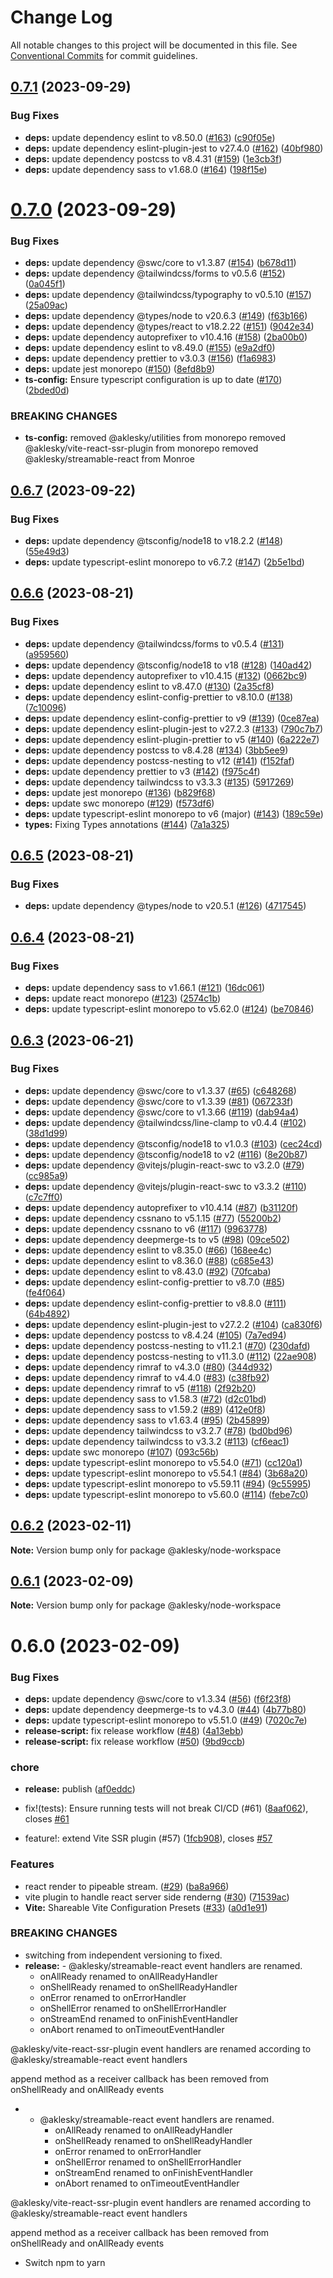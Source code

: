 # Change Log

All notable changes to this project will be documented in this file.
See [Conventional Commits](https://conventionalcommits.org) for commit guidelines.

## [0.7.1](https://github.com/aklesky/node-workspace/compare/v0.7.0...v0.7.1) (2023-09-29)


### Bug Fixes

* **deps:** update dependency eslint to v8.50.0 ([#163](https://github.com/aklesky/node-workspace/issues/163)) ([c90f05e](https://github.com/aklesky/node-workspace/commit/c90f05eafedb071aae7b21fd2ae233fa1589b9a9))
* **deps:** update dependency eslint-plugin-jest to v27.4.0 ([#162](https://github.com/aklesky/node-workspace/issues/162)) ([40bf980](https://github.com/aklesky/node-workspace/commit/40bf980c971e2c7cc44cca9b44877434c160a496))
* **deps:** update dependency postcss to v8.4.31 ([#159](https://github.com/aklesky/node-workspace/issues/159)) ([1e3cb3f](https://github.com/aklesky/node-workspace/commit/1e3cb3fc08435f8d549c7dbf4dd127e7397e4c8e))
* **deps:** update dependency sass to v1.68.0 ([#164](https://github.com/aklesky/node-workspace/issues/164)) ([198f15e](https://github.com/aklesky/node-workspace/commit/198f15ebbe7ec8d4c4ce7b77b9577cc629a724e0))





# [0.7.0](https://github.com/aklesky/node-workspace/compare/v0.6.7...v0.7.0) (2023-09-29)


### Bug Fixes

* **deps:** update dependency @swc/core to v1.3.87 ([#154](https://github.com/aklesky/node-workspace/issues/154)) ([b678d11](https://github.com/aklesky/node-workspace/commit/b678d11aa0903186fe318dba5871c7fd5ef2a596))
* **deps:** update dependency @tailwindcss/forms to v0.5.6 ([#152](https://github.com/aklesky/node-workspace/issues/152)) ([0a045f1](https://github.com/aklesky/node-workspace/commit/0a045f1ec8e5e5bec89aaa4634ce56f11c595c53))
* **deps:** update dependency @tailwindcss/typography to v0.5.10 ([#157](https://github.com/aklesky/node-workspace/issues/157)) ([25a09ac](https://github.com/aklesky/node-workspace/commit/25a09acbe88d51d19a1ddacc33569813f183015e))
* **deps:** update dependency @types/node to v20.6.3 ([#149](https://github.com/aklesky/node-workspace/issues/149)) ([f63b166](https://github.com/aklesky/node-workspace/commit/f63b166a0b5d2759c3a3000a60731c6785bb4d87))
* **deps:** update dependency @types/react to v18.2.22 ([#151](https://github.com/aklesky/node-workspace/issues/151)) ([9042e34](https://github.com/aklesky/node-workspace/commit/9042e34665c5be9cba92f8a507efda8953f102e8))
* **deps:** update dependency autoprefixer to v10.4.16 ([#158](https://github.com/aklesky/node-workspace/issues/158)) ([2ba00b0](https://github.com/aklesky/node-workspace/commit/2ba00b0c1d1cfd7a6f29ac0c7ea9d948de12b5d0))
* **deps:** update dependency eslint to v8.49.0 ([#155](https://github.com/aklesky/node-workspace/issues/155)) ([e9a2df0](https://github.com/aklesky/node-workspace/commit/e9a2df07773b9a4f2e924db60516ab697099e117))
* **deps:** update dependency prettier to v3.0.3 ([#156](https://github.com/aklesky/node-workspace/issues/156)) ([f1a6983](https://github.com/aklesky/node-workspace/commit/f1a69837d3a142ca086d412aad2a6008664e6849))
* **deps:** update jest monorepo ([#150](https://github.com/aklesky/node-workspace/issues/150)) ([8efd8b9](https://github.com/aklesky/node-workspace/commit/8efd8b9d3566d37eae638f6c7768c11dfb546804))
* **ts-config:** Ensure typescript configuration is up to date ([#170](https://github.com/aklesky/node-workspace/issues/170)) ([2bded0d](https://github.com/aklesky/node-workspace/commit/2bded0ddc662cdab05e2dfd1f8d8980c8d13bbe5))


### BREAKING CHANGES

* **ts-config:** removed @aklesky/utilities from monorepo
removed @aklesky/vite-react-ssr-plugin from monorepo
removed @aklesky/streamable-react from Monroe





## [0.6.7](https://github.com/aklesky/node-workspace/compare/v0.6.6...v0.6.7) (2023-09-22)


### Bug Fixes

* **deps:** update dependency @tsconfig/node18 to v18.2.2 ([#148](https://github.com/aklesky/node-workspace/issues/148)) ([55e49d3](https://github.com/aklesky/node-workspace/commit/55e49d358b578fa5f7d48d41ed7b5fe5247a4538))
* **deps:** update typescript-eslint monorepo to v6.7.2 ([#147](https://github.com/aklesky/node-workspace/issues/147)) ([2b5e1bd](https://github.com/aklesky/node-workspace/commit/2b5e1bdaf9953e59cabf41a7aa3c41c549781310))





## [0.6.6](https://github.com/aklesky/node-workspace/compare/v0.6.5...v0.6.6) (2023-08-21)


### Bug Fixes

* **deps:** update dependency @tailwindcss/forms to v0.5.4 ([#131](https://github.com/aklesky/node-workspace/issues/131)) ([a959560](https://github.com/aklesky/node-workspace/commit/a959560400c8bb77a50c62bfe9a09588f2080603))
* **deps:** update dependency @tsconfig/node18 to v18 ([#128](https://github.com/aklesky/node-workspace/issues/128)) ([140ad42](https://github.com/aklesky/node-workspace/commit/140ad421f111c57e00d4be3d2af0e7b92edef93b))
* **deps:** update dependency autoprefixer to v10.4.15 ([#132](https://github.com/aklesky/node-workspace/issues/132)) ([0662bc9](https://github.com/aklesky/node-workspace/commit/0662bc9dc174bed24f78137af42af220d8faf359))
* **deps:** update dependency eslint to v8.47.0 ([#130](https://github.com/aklesky/node-workspace/issues/130)) ([2a35cf8](https://github.com/aklesky/node-workspace/commit/2a35cf8a40aff0214d332860e45b569e081384a4))
* **deps:** update dependency eslint-config-prettier to v8.10.0 ([#138](https://github.com/aklesky/node-workspace/issues/138)) ([7c10096](https://github.com/aklesky/node-workspace/commit/7c10096dc842c6a00c1c2532fbca6ffe4e70f18a))
* **deps:** update dependency eslint-config-prettier to v9 ([#139](https://github.com/aklesky/node-workspace/issues/139)) ([0ce87ea](https://github.com/aklesky/node-workspace/commit/0ce87ea0aec8beb08ba99da2065131149364988d))
* **deps:** update dependency eslint-plugin-jest to v27.2.3 ([#133](https://github.com/aklesky/node-workspace/issues/133)) ([790c7b7](https://github.com/aklesky/node-workspace/commit/790c7b7e92cccb91857aed44900d2b2300eb573e))
* **deps:** update dependency eslint-plugin-prettier to v5 ([#140](https://github.com/aklesky/node-workspace/issues/140)) ([6a222e7](https://github.com/aklesky/node-workspace/commit/6a222e7356f70ac4a85bb7319ecdfc2bc5deb6e5))
* **deps:** update dependency postcss to v8.4.28 ([#134](https://github.com/aklesky/node-workspace/issues/134)) ([3bb5ee9](https://github.com/aklesky/node-workspace/commit/3bb5ee93d12623433b7be4f04bb45e7df5487c82))
* **deps:** update dependency postcss-nesting to v12 ([#141](https://github.com/aklesky/node-workspace/issues/141)) ([f152faf](https://github.com/aklesky/node-workspace/commit/f152faf6922b54200bf8ca5b8a2c58d448d3105e))
* **deps:** update dependency prettier to v3 ([#142](https://github.com/aklesky/node-workspace/issues/142)) ([f975c4f](https://github.com/aklesky/node-workspace/commit/f975c4fc1e43c4b201fe602e64a0fbb14158751e))
* **deps:** update dependency tailwindcss to v3.3.3 ([#135](https://github.com/aklesky/node-workspace/issues/135)) ([5917269](https://github.com/aklesky/node-workspace/commit/59172694eaf5357baa924cbeec9e57e433af9527))
* **deps:** update jest monorepo ([#136](https://github.com/aklesky/node-workspace/issues/136)) ([b829f68](https://github.com/aklesky/node-workspace/commit/b829f6883e0fc1e479a7c0f525ea752c06479b5e))
* **deps:** update swc monorepo ([#129](https://github.com/aklesky/node-workspace/issues/129)) ([f573df6](https://github.com/aklesky/node-workspace/commit/f573df61a1c08752611767759ecbf82e862c4e2b))
* **deps:** update typescript-eslint monorepo to v6 (major) ([#143](https://github.com/aklesky/node-workspace/issues/143)) ([189c59e](https://github.com/aklesky/node-workspace/commit/189c59ed46301088a9c987288215fb8110f606e7))
* **types:** Fixing Types annotations ([#144](https://github.com/aklesky/node-workspace/issues/144)) ([7a1a325](https://github.com/aklesky/node-workspace/commit/7a1a3251b4f4a22691ad8c141a3f9e365582f77c))





## [0.6.5](https://github.com/aklesky/node-workspace/compare/v0.6.4...v0.6.5) (2023-08-21)


### Bug Fixes

* **deps:** update dependency @types/node to v20.5.1 ([#126](https://github.com/aklesky/node-workspace/issues/126)) ([4717545](https://github.com/aklesky/node-workspace/commit/47175458121747aa0a0dd9f8e9d21e6f45e8a37a))





## [0.6.4](https://github.com/aklesky/node-workspace/compare/v0.6.3...v0.6.4) (2023-08-21)


### Bug Fixes

* **deps:** update dependency sass to v1.66.1 ([#121](https://github.com/aklesky/node-workspace/issues/121)) ([16dc061](https://github.com/aklesky/node-workspace/commit/16dc06135d70b7b2108c65a89fbf2d361fd5343f))
* **deps:** update react monorepo ([#123](https://github.com/aklesky/node-workspace/issues/123)) ([2574c1b](https://github.com/aklesky/node-workspace/commit/2574c1b8ef0d0647ce84adbcdca1bf8a486b07c5))
* **deps:** update typescript-eslint monorepo to v5.62.0 ([#124](https://github.com/aklesky/node-workspace/issues/124)) ([be70846](https://github.com/aklesky/node-workspace/commit/be70846b7856f330cf93e9d72a5e3c5756906a14))





## [0.6.3](https://github.com/aklesky/node-workspace/compare/v0.6.2...v0.6.3) (2023-06-21)


### Bug Fixes

* **deps:** update dependency @swc/core to v1.3.37 ([#65](https://github.com/aklesky/node-workspace/issues/65)) ([c648268](https://github.com/aklesky/node-workspace/commit/c648268794ab7047c7cac3c8903d7abe12ad7dc1))
* **deps:** update dependency @swc/core to v1.3.39 ([#81](https://github.com/aklesky/node-workspace/issues/81)) ([067233f](https://github.com/aklesky/node-workspace/commit/067233f009e2a0bf3e72179f5469cdfc9fd95cb5))
* **deps:** update dependency @swc/core to v1.3.66 ([#119](https://github.com/aklesky/node-workspace/issues/119)) ([dab94a4](https://github.com/aklesky/node-workspace/commit/dab94a46d53e964b26d6794e03aae5b3c0e124a0))
* **deps:** update dependency @tailwindcss/line-clamp to v0.4.4 ([#102](https://github.com/aklesky/node-workspace/issues/102)) ([38d1d99](https://github.com/aklesky/node-workspace/commit/38d1d994d0cab32df310f7f2cd53c83415bf943a))
* **deps:** update dependency @tsconfig/node18 to v1.0.3 ([#103](https://github.com/aklesky/node-workspace/issues/103)) ([cec24cd](https://github.com/aklesky/node-workspace/commit/cec24cdf53fb76859a0df62ba56883ab07608566))
* **deps:** update dependency @tsconfig/node18 to v2 ([#116](https://github.com/aklesky/node-workspace/issues/116)) ([8e20b87](https://github.com/aklesky/node-workspace/commit/8e20b8745fcb94d8cd1d3b69d2e0746e15186df2))
* **deps:** update dependency @vitejs/plugin-react-swc to v3.2.0 ([#79](https://github.com/aklesky/node-workspace/issues/79)) ([cc985a9](https://github.com/aklesky/node-workspace/commit/cc985a9759ceaa5ebdb943394da0db902208f6a3))
* **deps:** update dependency @vitejs/plugin-react-swc to v3.3.2 ([#110](https://github.com/aklesky/node-workspace/issues/110)) ([c7c7ff0](https://github.com/aklesky/node-workspace/commit/c7c7ff0709fde90307aeec2921dfdbc8d6f5c93c))
* **deps:** update dependency autoprefixer to v10.4.14 ([#87](https://github.com/aklesky/node-workspace/issues/87)) ([b31120f](https://github.com/aklesky/node-workspace/commit/b31120f7fcdd222e856228d21ddbaf9847663c26))
* **deps:** update dependency cssnano to v5.1.15 ([#77](https://github.com/aklesky/node-workspace/issues/77)) ([55200b2](https://github.com/aklesky/node-workspace/commit/55200b2a3081765b55e6d2cc9e1fe493f73cb2c7))
* **deps:** update dependency cssnano to v6 ([#117](https://github.com/aklesky/node-workspace/issues/117)) ([9963778](https://github.com/aklesky/node-workspace/commit/996377887ef39e72f0c4d4a215ae4b22c71e1e0f))
* **deps:** update dependency deepmerge-ts to v5 ([#98](https://github.com/aklesky/node-workspace/issues/98)) ([09ce502](https://github.com/aklesky/node-workspace/commit/09ce502c9b282d72619cbcdff778078c13f1d191))
* **deps:** update dependency eslint to v8.35.0 ([#66](https://github.com/aklesky/node-workspace/issues/66)) ([168ee4c](https://github.com/aklesky/node-workspace/commit/168ee4c2bc7a3db24f7267804b12b9015355c85a))
* **deps:** update dependency eslint to v8.36.0 ([#88](https://github.com/aklesky/node-workspace/issues/88)) ([c685e43](https://github.com/aklesky/node-workspace/commit/c685e436671594833333eab26ce5bc5489c995a4))
* **deps:** update dependency eslint to v8.43.0 ([#92](https://github.com/aklesky/node-workspace/issues/92)) ([70fcaba](https://github.com/aklesky/node-workspace/commit/70fcaba5bc2e1c49ee22b4f1b8151d9b48720346))
* **deps:** update dependency eslint-config-prettier to v8.7.0 ([#85](https://github.com/aklesky/node-workspace/issues/85)) ([fe4f064](https://github.com/aklesky/node-workspace/commit/fe4f064969996ccea15d1d95b1c4ce9d9ed79d44))
* **deps:** update dependency eslint-config-prettier to v8.8.0 ([#111](https://github.com/aklesky/node-workspace/issues/111)) ([64b4892](https://github.com/aklesky/node-workspace/commit/64b48922ed0d230fecfb429e81a06f2e50fcd692))
* **deps:** update dependency eslint-plugin-jest to v27.2.2 ([#104](https://github.com/aklesky/node-workspace/issues/104)) ([ca830f6](https://github.com/aklesky/node-workspace/commit/ca830f6c81f39eb28f22dadfc3b969b3a36e62ea))
* **deps:** update dependency postcss to v8.4.24 ([#105](https://github.com/aklesky/node-workspace/issues/105)) ([7a7ed94](https://github.com/aklesky/node-workspace/commit/7a7ed945e01796c1ba49eef7697f4b9345e37d4d))
* **deps:** update dependency postcss-nesting to v11.2.1 ([#70](https://github.com/aklesky/node-workspace/issues/70)) ([230dafd](https://github.com/aklesky/node-workspace/commit/230dafd68a4782ab02c7747e25cf43a6a5b9fd5c))
* **deps:** update dependency postcss-nesting to v11.3.0 ([#112](https://github.com/aklesky/node-workspace/issues/112)) ([22ae908](https://github.com/aklesky/node-workspace/commit/22ae9085170191bfe0211a4f577617f6a16e3ae1))
* **deps:** update dependency rimraf to v4.3.0 ([#80](https://github.com/aklesky/node-workspace/issues/80)) ([344d932](https://github.com/aklesky/node-workspace/commit/344d93248e0e859b527ff147c035abb5d4756e52))
* **deps:** update dependency rimraf to v4.4.0 ([#83](https://github.com/aklesky/node-workspace/issues/83)) ([c38fb92](https://github.com/aklesky/node-workspace/commit/c38fb92be45f5d57c9567c455c40cd7217f8d71b))
* **deps:** update dependency rimraf to v5 ([#118](https://github.com/aklesky/node-workspace/issues/118)) ([2f92b20](https://github.com/aklesky/node-workspace/commit/2f92b20c86e95d54d8227da9d0ffd997aecb0bcf))
* **deps:** update dependency sass to v1.58.3 ([#72](https://github.com/aklesky/node-workspace/issues/72)) ([d2c01bd](https://github.com/aklesky/node-workspace/commit/d2c01bde2ca3b26e6ffdcd7996dc014360c82726))
* **deps:** update dependency sass to v1.59.2 ([#89](https://github.com/aklesky/node-workspace/issues/89)) ([412e0f8](https://github.com/aklesky/node-workspace/commit/412e0f82522a7056d146e091949069e2d11855a8))
* **deps:** update dependency sass to v1.63.4 ([#95](https://github.com/aklesky/node-workspace/issues/95)) ([2b45899](https://github.com/aklesky/node-workspace/commit/2b458990b1accadb666b1ecd042cf7d2ede01fb3))
* **deps:** update dependency tailwindcss to v3.2.7 ([#78](https://github.com/aklesky/node-workspace/issues/78)) ([bd0bd96](https://github.com/aklesky/node-workspace/commit/bd0bd96e6fbfafe441cdcbcefa29bc66256109b9))
* **deps:** update dependency tailwindcss to v3.3.2 ([#113](https://github.com/aklesky/node-workspace/issues/113)) ([cf6eac1](https://github.com/aklesky/node-workspace/commit/cf6eac1b35299a7330205e93c75359dc866859f4))
* **deps:** update swc monorepo ([#107](https://github.com/aklesky/node-workspace/issues/107)) ([093c56b](https://github.com/aklesky/node-workspace/commit/093c56bd47575ba17eaed68c0b732529d6ac97c7))
* **deps:** update typescript-eslint monorepo to v5.54.0 ([#71](https://github.com/aklesky/node-workspace/issues/71)) ([cc120a1](https://github.com/aklesky/node-workspace/commit/cc120a117cf357ab0a2a50031483bb90c9e279a8))
* **deps:** update typescript-eslint monorepo to v5.54.1 ([#84](https://github.com/aklesky/node-workspace/issues/84)) ([3b68a20](https://github.com/aklesky/node-workspace/commit/3b68a2046c8badc426bd579e8fee9143baf49afc))
* **deps:** update typescript-eslint monorepo to v5.59.11 ([#94](https://github.com/aklesky/node-workspace/issues/94)) ([9c55995](https://github.com/aklesky/node-workspace/commit/9c55995667e07e8c597d42af89a9cd4999ac59e3))
* **deps:** update typescript-eslint monorepo to v5.60.0 ([#114](https://github.com/aklesky/node-workspace/issues/114)) ([febe7c0](https://github.com/aklesky/node-workspace/commit/febe7c055c8b8692634d56307149092babd8718d))





## [0.6.2](https://github.com/aklesky/node-workspace/compare/v0.6.1...v0.6.2) (2023-02-11)

**Note:** Version bump only for package @aklesky/node-workspace





## [0.6.1](https://github.com/aklesky/node-workspace/compare/v0.6.0...v0.6.1) (2023-02-09)

**Note:** Version bump only for package @aklesky/node-workspace





# 0.6.0 (2023-02-09)


### Bug Fixes

* **deps:** update dependency @swc/core to v1.3.34 ([#56](https://github.com/aklesky/node-workspace/issues/56)) ([f6f23f8](https://github.com/aklesky/node-workspace/commit/f6f23f8b6f47da7a78bb09279224d4a8f5a325cb))
* **deps:** update dependency deepmerge-ts to v4.3.0 ([#44](https://github.com/aklesky/node-workspace/issues/44)) ([4b77b80](https://github.com/aklesky/node-workspace/commit/4b77b80da94012d60cba8bae2e381bc50e7bbe4f))
* **deps:** update typescript-eslint monorepo to v5.51.0 ([#49](https://github.com/aklesky/node-workspace/issues/49)) ([7020c7e](https://github.com/aklesky/node-workspace/commit/7020c7e363b4da4b7bc9ccdadf23c002e57e60d0))
* **release-script:** fix release workflow ([#48](https://github.com/aklesky/node-workspace/issues/48)) ([4a13ebb](https://github.com/aklesky/node-workspace/commit/4a13ebb736957ca497e7a0d13ff1912b6b2ad8e1))
* **release-script:** fix release workflow ([#50](https://github.com/aklesky/node-workspace/issues/50)) ([9bd9ccb](https://github.com/aklesky/node-workspace/commit/9bd9ccb8e6549850af7c4039280293ee921f69bb))


### chore

* **release:** publish ([af0eddc](https://github.com/aklesky/node-workspace/commit/af0eddc95d352b20e10d4c944e547cf600a671ac))


* fix!(tests): Ensure running tests will not break CI/CD (#61) ([8aaf062](https://github.com/aklesky/node-workspace/commit/8aaf062cba0510e353b4221049f3c120ab8575d8)), closes [#61](https://github.com/aklesky/node-workspace/issues/61)
* feature!: extend Vite SSR plugin (#57) ([1fcb908](https://github.com/aklesky/node-workspace/commit/1fcb908beee616f5da1e340ee93569ee7256a7e2)), closes [#57](https://github.com/aklesky/node-workspace/issues/57)


### Features

* react render to pipeable stream. ([#29](https://github.com/aklesky/node-workspace/issues/29)) ([ba8a966](https://github.com/aklesky/node-workspace/commit/ba8a9667b25c7b6fa37d8421a053387256b5fae2))
* vite plugin to handle react server side renderng ([#30](https://github.com/aklesky/node-workspace/issues/30)) ([71539ac](https://github.com/aklesky/node-workspace/commit/71539ac9390b9a3e058d8c007e9d21b6cfd4a64f))
* **Vite:** Shareable Vite Configuration Presets ([#33](https://github.com/aklesky/node-workspace/issues/33)) ([a0d1e91](https://github.com/aklesky/node-workspace/commit/a0d1e91a03d35f03766cdb8eda1995e1d2f75e78))


### BREAKING CHANGES

* switching from independent versioning to fixed.
* **release:** - @aklesky/streamable-react event handlers are renamed.
	- onAllReady renamed to onAllReadyHandler
	- onShellReady renamed to onShellReadyHandler
	- onError renamed to onErrorHandler
	- onShellError  renamed to onShellErrorHandler
	- onStreamEnd renamed to onFinishEventHandler
	- onAbort renamed to onTimeoutEventHandler

@aklesky/vite-react-ssr-plugin event handlers are renamed according to
@aklesky/streamable-react event handlers

append method as a receiver callback has been removed from onShellReady and onAllReady events
* - @aklesky/streamable-react event handlers are renamed.
	- onAllReady renamed to onAllReadyHandler
	- onShellReady renamed to onShellReadyHandler
	- onError renamed to onErrorHandler
	- onShellError  renamed to onShellErrorHandler
	- onStreamEnd renamed to onFinishEventHandler
	- onAbort renamed to onTimeoutEventHandler

@aklesky/vite-react-ssr-plugin event handlers are renamed according to
@aklesky/streamable-react event handlers

append method as a receiver callback has been removed from onShellReady and onAllReady events
* Switch npm to yarn
